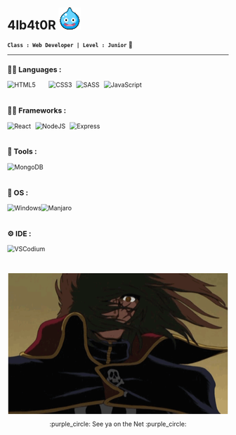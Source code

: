 
#  4lb4t0R <img width="50px" height="50px" alt="GIF DQ Slime" src="https://github.com/4lb4t0R/4lb4t0R/blob/main/slime.gif"/>
**`Class : Web Developer | Level : Junior`**  :beginner:

---

### :man_technologist:  Languages :
<img alt="HTML5" align="left" src="https://img.shields.io/badge/HTML5-E34F26?style=for-the-badge&logo=html5&logoColor=white" style="padding-right:30px;"/>
<img alt="CSS3" align="left" src="https://img.shields.io/badge/CSS3-1572B6?style=for-the-badge&logo=css3&logoColor=white" style="padding-right:10px;"/>
<img alt="SASS" align="left" src="https://img.shields.io/badge/Sass-CC6699?style=for-the-badge&logo=sass&logoColor=white" style="padding-right:10px;"/>
<img alt="JavaScript" align="left" src="https://img.shields.io/badge/JavaScript-F7DF1E?style=for-the-badge&logo=javascript&logoColor=black" style="padding-right:10px;"/>

<br/>
<br/>

### :man_technologist: Frameworks :
<img alt="React" align="left" src="https://img.shields.io/badge/React-20232A?style=for-the-badge&logo=react&logoColor=61DAFB" style="padding-right:10px;"/>
<img alt="NodeJS" align="left" src="https://img.shields.io/badge/Node.js-43853D?style=for-the-badge&logo=node.js&logoColor=white" style="padding-right:10px;"/>
<img alt="Express" align="left" src="https://img.shields.io/badge/Express.js-404D59?style=for-the-badge" style="padding-right:10px;"/>

<br/>
<br/>

### :wrench: Tools :
<img alt="MongoDB" align="left" src="https://img.shields.io/badge/MongoDB-4EA94B?style=for-the-badge&logo=mongodb&logoColor=white" style="padding-right:10px;"/>

<br/>
<br/>

### :floppy_disk: OS : 
<img align="left" alt="Windows" src="https://img.shields.io/badge/-Windows-blue?style=for-the-badge&logo=Windows"/>
<img align="left" alt="Manjaro" src="https://img.shields.io/badge/-Manjaro-blue?style=for-the-badge&logo=Manjaro"/>

<br/>
<br/>

### :gear:  IDE :
<img align="left" alt="VSCodium" src="https://img.shields.io/badge/VSCodium-blueviolet?style=for-the-badge&logo=VSCodium&logoColor=white"/> 

<br/>
<br/>

##
<p align="center">
<img width="500px" height="320px" alt="coding girl" style="display: block; margin-left: auto; margin-right: auto;" src="https://github.com/4lb4t0R/4lb4t0R/blob/main/65tzCwhChs77vUN3b501-4213358268.gif"/>
</p>
<p align="center">
:purple_circle:  See ya on the Net :purple_circle:
  </p>
